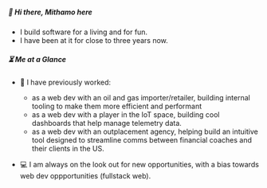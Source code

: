 ##### :wave: Hi there, Mithamo here

- I build software for a living and for fun.
- I have been at it for close to three years now.

##### :hourglass_flowing_sand: Me at a Glance

- :construction_worker: I have previously worked:
  - as a web dev with an oil and gas importer/retailer, building internal tooling to make them more efficient and performant
  - as a web dev with a player in the IoT space, building cool dashboards that help manage telemetry data.
  - as a web dev with an outplacement agency, helping build an intuitive tool designed to streamline comms between financial coaches and their clients in the US.

- :computer: I am always on the look out for new opportunities, with a bias towards web dev oppportunities (fullstack web).

